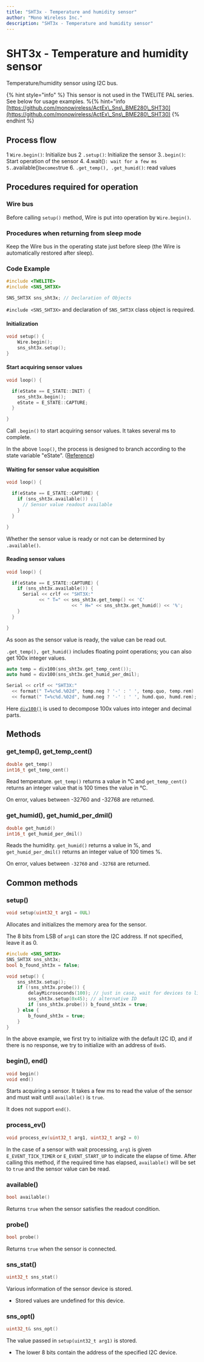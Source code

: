 ```yaml
---
title: "SHT3x - Temperature and humidity sensor"
author: "Mono Wireless Inc."
description: "SHT3x - Temperature and humidity sensor"
---
```


# SHT3x - Temperature and humidity sensor

Temperature/humidity sensor using I2C bus.

{% hint style="info" %}
This sensor is not used in the TWELITE PAL series. See below for usage examples. \%{% hint="info
[https://github.com/monowireless/ActEx\_Sns\_BME280\_SHT30](https://github.com/monowireless/ActEx\_Sns\_BME280\_SHT30)
{% endhint %}



## Process flow

1 `Wire.begin()`: Initialize bus
2 `.setup()`: Initialize the sensor
3.`.begin()`: Start operation of the sensor 4.
4.wait()`: wait for a few ms
5.`.available()` becomes `true
6. `.get_temp(), .get_humid()`: read values



## Procedures required for operation

### Wire bus

Before calling `setup()` method, Wire is put into operation by `Wire.begin()`.



### Procedures when returning from sleep mode

Keep the Wire bus in the operating state just before sleep (the Wire is automatically restored after sleep).



### Code Example

```cpp
#include <TWELITE>
#include <SNS_SHT3X>

SNS_SHT3X sns_sht3x; // Declaration of Objects
```

`#include <SNS_SHT3X>` and declaration of `SNS_SHT3X` class object is required.



#### Initialization

```cpp
void setup() {
    Wire.begin();
    sns_sht3x.setup();
}
```



#### Start acquiring sensor values

```cpp
void loop() {

  if(eState == E_STATE::INIT) {
    sns_sht3x.begin();
    eState = E_STATE::CAPTURE;
  }

}
```

Call `.begin()` to start acquiring sensor values. It takes several ms to complete.

In the above `loop()`, the process is designed to branch according to the state variable "eState". ([Reference](../act\_samples/slp\_wk\_and\_tx.md))



#### Waiting for sensor value acquisition

```cpp
void loop() {

  if(eState == E_STATE::CAPTURE) {
    if (sns_sht3x.available()) {
      // Sensor value readout available
    }
  }

}
```

Whether the sensor value is ready or not can be determined by `.available()`.



#### Reading sensor values

```cpp
void loop() {

  if(eState == E_STATE::CAPTURE) {
    if (sns_sht3x.available()) {
      Serial << crlf << "SHT3X:"
            << " T=" << sns_sht3x.get_temp() << 'C'
						<< " H=" << sns_sht3x.get_humid() << '%';
    }
  }

}
```

As soon as the sensor value is ready, the value can be read out.



`.get_temp(), get_humid()` includes floating point operations; you can also get 100x integer values.

```cpp
auto temp = div100(sns_sht3x.get_temp_cent());
auto humd = div100(sns_sht3x.get_humid_per_dmil);

Serial << crlf << "SHT3X:"
  << format(" T=%c%d.%02d", temp.neg ? '-' : ' ', temp.quo, temp.rem)
  << format(" T=%c%d.%02d", humd.neg ? '-' : ' ', humd.quo, humd.rem);
```

Here [`div100()`](../api-reference/funcs/utility/div100.md) is used to decompose 100x values into integer and decimal parts.



## Methods

### get\_temp(), get\_temp\_cent()

```cpp
double get_temp()
int16_t get_temp_cent()
```

Read temperature. `get_temp()` returns a value in °C and `get_temp_cent()` returns an integer value that is 100 times the value in °C.

On error, values between -32760 and -32768 are returned.



### get\_humid(), get\_humid\_per\_dmil()

```cpp
double get_humid()
int16_t get_humid_per_dmil()
```

Reads the humidity. `get_humid()` returns a value in %, and `get_humid_per_dmil()` returns an integer value of 100 times %.

On error, values between `-32760` and `-32768` are returned.



## Common methods

### setup()

```cpp
void setup(uint32_t arg1 = 0UL) 
```

Allocates and initializes the memory area for the sensor.

The 8 bits from LSB of `arg1` can store the I2C address. If not specified, leave it as 0.

```cpp
#include <SNS_SHT3X>
SNS_SHT3X sns_sht3x;
bool b_found_sht3x = false;

void setup() {
 	sns_sht3x.setup();
	if (!sns_sht3x.probe()) {
		delayMicroseconds(100); // just in case, wait for devices to listen furthre I2C comm.
		sns_sht3x.setup(0x45); // alternative ID
		if (sns_sht3x.probe()) b_found_sht3x = true;
	} else {
		b_found_sht3x = true;
	}
}
```

In the above example, we first try to initialize with the default I2C ID, and if there is no response, we try to initialize with an address of `0x45`.



### begin(), end()

```cpp
void begin()
void end()
```

Starts acquiring a sensor. It takes a few ms to read the value of the sensor and must wait until `available()` is `true`.

It does not support `end()`.



### process\_ev()

```cpp
void process_ev(uint32_t arg1, uint32_t arg2 = 0)
```

In the case of a sensor with wait processing, `arg1` is given `E_EVENT_TICK_TIMER` or `E_EVENT_START_UP` to indicate the elapse of time. After calling this method, if the required time has elapsed, `available()` will be set to `true` and the sensor value can be read.



### available()

```cpp
bool available()
```

Returns `true` when the sensor satisfies the readout condition.



### probe()

```cpp
bool probe()
```

Returns `true` when the sensor is connected.



### sns\_stat()

```cpp
uint32_t sns_stat()
```

Various information of the sensor device is stored.

* Stored values are undefined for this device.



### sns\_opt()

```cpp
uint32_t& sns_opt()
```

The value passed in `setup(uint32_t arg1)` is stored.

* The lower 8 bits contain the address of the specified I2C device.

